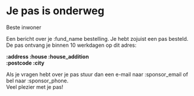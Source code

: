 # Je pas is onderweg

Beste inwoner

Een bericht over je :fund_name bestelling. Je hebt zojuist een pas besteld.  
De pas ontvang je binnen 10 werkdagen op dit adres:
&nbsp;  

**:address :house :house_addition**  
**:postcode :city**

Als je vragen hebt over je pas stuur dan een e-mail naar :sponsor_email of bel naar :sponsor_phone.  
Veel plezier met je pas!

